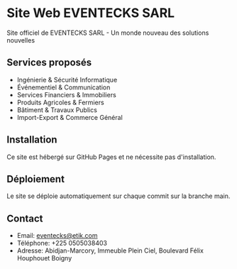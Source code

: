 # Site Web EVENTECKS SARL

Site officiel de EVENTECKS SARL - Un monde nouveau des solutions nouvelles

## Services proposés

- Ingénierie & Sécurité Informatique
- Événementiel & Communication
- Services Financiers & Immobiliers
- Produits Agricoles & Fermiers
- Bâtiment & Travaux Publics
- Import-Export & Commerce Général

## Installation

Ce site est hébergé sur GitHub Pages et ne nécessite pas d'installation.

## Déploiement

Le site se déploie automatiquement sur chaque commit sur la branche main.

## Contact

- Email: eventecks@etik.com
- Téléphone: +225 0505038403
- Adresse: Abidjan-Marcory, Immeuble Plein Ciel, Boulevard Félix Houphouet Boigny
